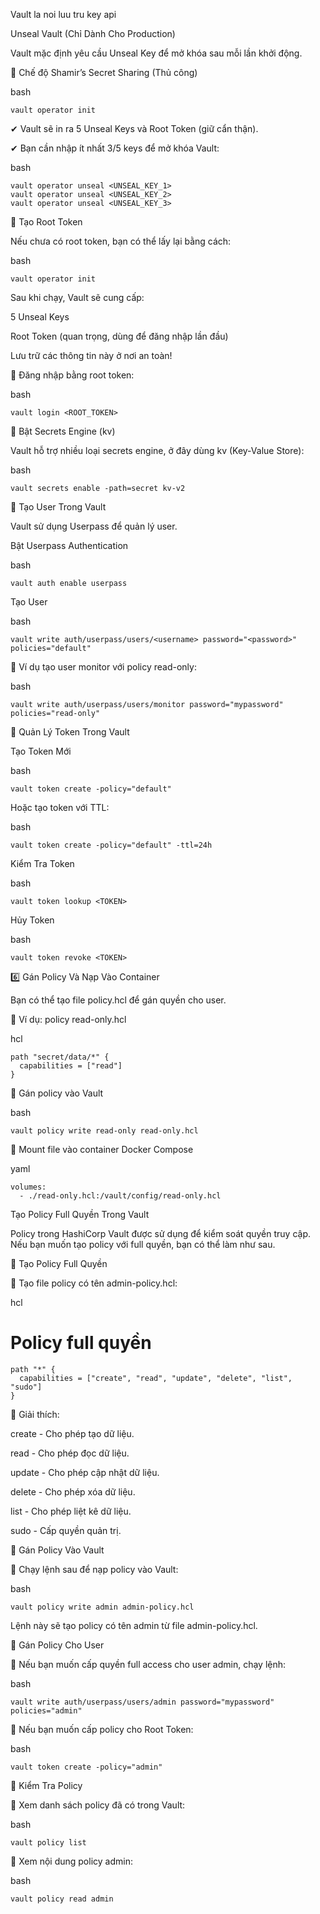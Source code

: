 Vault la noi luu tru key api

Unseal Vault (Chỉ Dành Cho Production)

Vault mặc định yêu cầu Unseal Key để mở khóa sau mỗi lần khởi động.

🔹 Chế độ Shamir’s Secret Sharing (Thủ công)

bash

    vault operator init

✔ Vault sẽ in ra 5 Unseal Keys và Root Token (giữ cẩn thận).

✔ Bạn cần nhập ít nhất 3/5 keys để mở khóa Vault:

bash

    vault operator unseal <UNSEAL_KEY_1>
    vault operator unseal <UNSEAL_KEY_2>
    vault operator unseal <UNSEAL_KEY_3>

🔹 Tạo Root Token

Nếu chưa có root token, bạn có thể lấy lại bằng cách:

bash

    vault operator init

Sau khi chạy, Vault sẽ cung cấp:

5 Unseal Keys

Root Token (quan trọng, dùng để đăng nhập lần đầu)

Lưu trữ các thông tin này ở nơi an toàn!

🔹 Đăng nhập bằng root token:

bash

    vault login <ROOT_TOKEN>

    
🔹 Bật Secrets Engine (kv)

Vault hỗ trợ nhiều loại secrets engine, ở đây dùng kv (Key-Value Store):

bash

    vault secrets enable -path=secret kv-v2

🔹 Tạo User Trong Vault

Vault sử dụng Userpass để quản lý user.

Bật Userpass Authentication

bash

    vault auth enable userpass

Tạo User

bash

    vault write auth/userpass/users/<username> password="<password>" policies="default"

📌 Ví dụ tạo user monitor với policy read-only:

bash

    vault write auth/userpass/users/monitor password="mypassword" policies="read-only"


🔹 Quản Lý Token Trong Vault

Tạo Token Mới

bash

    vault token create -policy="default"

Hoặc tạo token với TTL:

bash

    vault token create -policy="default" -ttl=24h

Kiểm Tra Token

bash

    vault token lookup <TOKEN>

Hủy Token

bash

    vault token revoke <TOKEN>

 6️⃣ Gán Policy Và Nạp Vào Container
 
Bạn có thể tạo file policy.hcl để gán quyền cho user.

🔹 Ví dụ: policy read-only.hcl

hcl

    path "secret/data/*" {
      capabilities = ["read"]
    }

🔹 Gán policy vào Vault

bash

    vault policy write read-only read-only.hcl

🔹 Mount file vào container Docker Compose

yaml

    volumes:
      - ./read-only.hcl:/vault/config/read-only.hcl

Tạo Policy Full Quyền Trong Vault

Policy trong HashiCorp Vault được sử dụng để kiểm soát quyền truy cập. Nếu bạn muốn tạo policy với full quyền, bạn có thể làm như sau.

📌  Tạo Policy Full Quyền

🔹 Tạo file policy có tên admin-policy.hcl:

hcl

# Policy full quyền

    path "*" {
      capabilities = ["create", "read", "update", "delete", "list", "sudo"]
    }

📌 Giải thích:

create - Cho phép tạo dữ liệu.

read - Cho phép đọc dữ liệu.

update - Cho phép cập nhật dữ liệu.

delete - Cho phép xóa dữ liệu.

list - Cho phép liệt kê dữ liệu.

sudo - Cấp quyền quản trị.

📌  Gán Policy Vào Vault

🔹 Chạy lệnh sau để nạp policy vào Vault:

bash

    vault policy write admin admin-policy.hcl

Lệnh này sẽ tạo policy có tên admin từ file admin-policy.hcl.

📌 Gán Policy Cho User

🔹 Nếu bạn muốn cấp quyền full access cho user admin, chạy lệnh:

bash

    vault write auth/userpass/users/admin password="mypassword" policies="admin"

🔹 Nếu bạn muốn cấp policy cho Root Token:

bash

    vault token create -policy="admin"

📌 Kiểm Tra Policy

📌 Xem danh sách policy đã có trong Vault:

bash

    vault policy list

📌 Xem nội dung policy admin:

bash

    vault policy read admin
